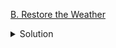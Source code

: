 [B. Restore the Weather](https://codeforces.com/contest/1833/problem/B)

<details><summary>Solution</summary>

![](../../../assets/1833B.png)

</details>
